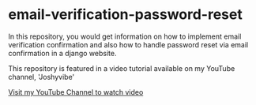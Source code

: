 # email-verification-password-reset
In this repository, you would get information on how to implement email verification confirmation and 
also how to handle password reset via email confirmation in a django website. 

This repository is featured in a video tutorial available on my YouTube channel, 'Joshyvibe'


[Visit my YouTube Channel to watch video](https://youtu.be/6V41WXf3aOI?si=sl9jS2GOQ0cXrFGY)
